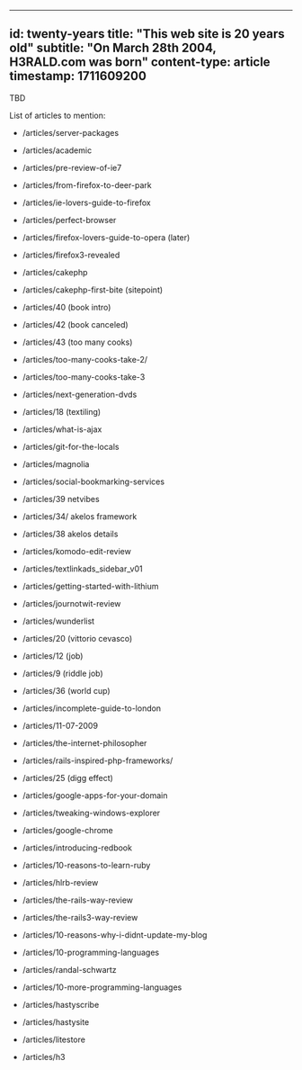 -----
id: twenty-years
title: "This web site is 20 years old"
subtitle: "On March 28th 2004, H3RALD.com was born"
content-type: article
timestamp: 1711609200
-----

TBD


List of articles to mention:

- /articles/server-packages

- /articles/academic

- /articles/pre-review-of-ie7
- /articles/from-firefox-to-deer-park
- /articles/ie-lovers-guide-to-firefox
- /articles/perfect-browser
- /articles/firefox-lovers-guide-to-opera (later)
- /articles/firefox3-revealed

- /articles/cakephp
- /articles/cakephp-first-bite (sitepoint)
- /articles/40 (book intro)
- /articles/42 (book canceled)
- /articles/43 (too many cooks)
- /articles/too-many-cooks-take-2/
- /articles/too-many-cooks-take-3

- /articles/next-generation-dvds
- /articles/18 (textiling)

- /articles/what-is-ajax
- /articles/git-for-the-locals


- /articles/magnolia
- /articles/social-bookmarking-services
- /articles/39 netvibes
- /articles/34/ akelos framework
- /articles/38 akelos details
- /articles/komodo-edit-review
- /articles/textlinkads_sidebar_v01
- /articles/getting-started-with-lithium
- /articles/journotwit-review
- /articles/wunderlist


- /articles/20 (vittorio cevasco)
- /articles/12 (job)
- /articles/9 (riddle job)
- /articles/36 (world cup)
- /articles/incomplete-guide-to-london
- /articles/11-07-2009

- /articles/the-internet-philosopher

- /articles/rails-inspired-php-frameworks/
- /articles/25 (digg effect)


- /articles/google-apps-for-your-domain
- /articles/tweaking-windows-explorer
- /articles/google-chrome



- /articles/introducing-redbook
- /articles/10-reasons-to-learn-ruby



- /articles/hlrb-review
- /articles/the-rails-way-review
- /articles/the-rails3-way-review

- /articles/10-reasons-why-i-didnt-update-my-blog



- /articles/10-programming-languages
- /articles/randal-schwartz
- /articles/10-more-programming-languages


- /articles/hastyscribe
- /articles/hastysite
- /articles/litestore
- /articles/h3

